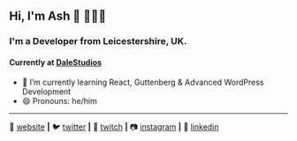 ## Hi, I'm Ash 👋 🥦🥦🥦

### I'm a Developer from Leicestershire, UK.
#### Currently at [DaleStudios]

- 🌱 I’m currently learning React, Guttenberg & Advanced WordPress Development
- 😄 Pronouns: he/him

---

🏡 [website][website] **|** 
🐦 [twitter][twitter] **|** 
🎥 [twitch][twitch] **|** 
📷 [instagram][instagram] **|** 
👔 [linkedin][linkedin]

[website]: https://ashredman.com
[twitter]: https://twitter.com/AJ_Redman
[twitch]: https://www.twitch.tv/ajr___
[instagram]: https://www.instagram.com/ashj_redman/
[linkedin]: https://www.linkedin.com/in/ashley-redman/
[dalestudios]: https://github.com/DaleStudiosLtd
